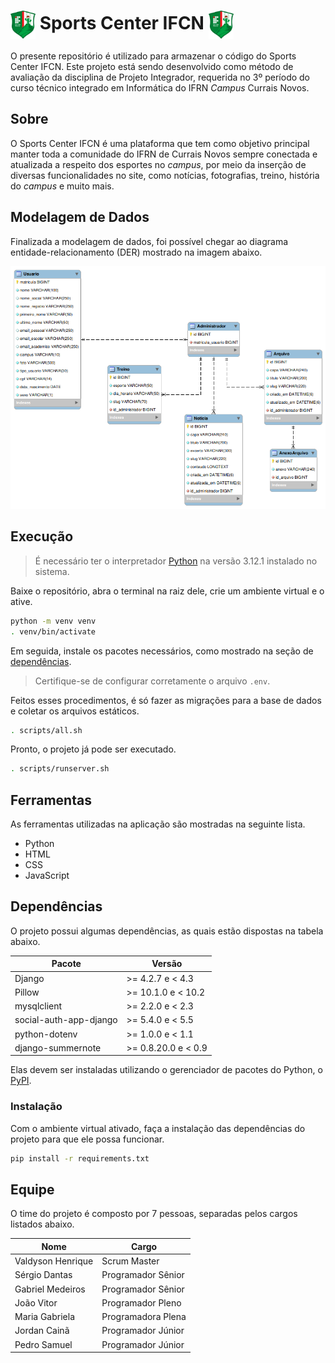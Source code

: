 # <img src="Sports Center IFCN.png" alt="Logo do Sports Center IFCN." width="40px" align="center"> Sports Center IFCN <img src="Sports Center IFCN.png" alt="Logo do Sports Center IFCN." width="40px" align="center">

O presente repositório é utilizado para armazenar o código do Sports Center IFCN. Este projeto está sendo desenvolvido como método de avaliação da disciplina de Projeto Integrador, requerida no 3º período do curso técnico integrado em Informática do IFRN *Campus* Currais Novos.

## Sobre

O Sports Center IFCN é uma plataforma que tem como objetivo principal manter toda a comunidade do IFRN de Currais Novos sempre conectada e atualizada a respeito dos esportes no *campus*, por meio da inserção de diversas funcionalidades no site, como notícias, fotografias, treino, história do *campus* e muito mais.

## Modelagem de Dados

Finalizada a modelagem de dados, foi possível chegar ao diagrama entidade-relacionamento (DER) mostrado na imagem abaixo.

![Diagrama entidade-relacionamento do Sports Center IFCN](DER.png)

## Execução

> É necessário ter o interpretador [Python](https://www.python.org/downloads/) na versão 3.12.1 instalado no sistema.

Baixe o repositório, abra o terminal na raiz dele, crie um ambiente virtual e o ative.

```bash
python -m venv venv
. venv/bin/activate
```

Em seguida, instale os pacotes necessários, como mostrado na seção de [dependências](#dependências).

> Certifique-se de configurar corretamente o arquivo `.env`.

Feitos esses procedimentos, é só fazer as migrações para a base de dados e coletar os arquivos estáticos.

```bash
. scripts/all.sh
```

Pronto, o projeto já pode ser executado.

```bash
. scripts/runserver.sh
```

## Ferramentas

As ferramentas utilizadas na aplicação são mostradas na seguinte lista.

- Python
- HTML
- CSS
- JavaScript

## Dependências

O projeto possui algumas dependências, as quais estão dispostas na tabela abaixo.

| Pacote                 | Versão              |
|------------------------|---------------------|
| Django                 | >= 4.2.7 e < 4.3    |
| Pillow                 | >= 10.1.0 e < 10.2  |
| mysqlclient            | >= 2.2.0 e < 2.3    |
| social-auth-app-django | >= 5.4.0 e < 5.5    |
| python-dotenv          | >= 1.0.0 e < 1.1    |
| django-summernote      | >= 0.8.20.0 e < 0.9 |

Elas devem ser instaladas utilizando o gerenciador de pacotes do Python, o [PyPI](https://pypi.org/).

### Instalação

Com o ambiente virtual ativado, faça a instalação das dependências do projeto para que ele possa funcionar.

```bash
pip install -r requirements.txt
```

## Equipe

O time do projeto é composto por 7 pessoas, separadas pelos cargos listados abaixo.

| Nome              | Cargo              |
|-------------------|--------------------|
| Valdyson Henrique | Scrum Master       |
| Sérgio Dantas     | Programador Sênior |
| Gabriel Medeiros  | Programador Sênior |
| João Vitor        | Programador Pleno  |
| Maria Gabriela    | Programadora Plena |
| Jordan Cainã      | Programador Júnior |
| Pedro Samuel      | Programador Júnior |
